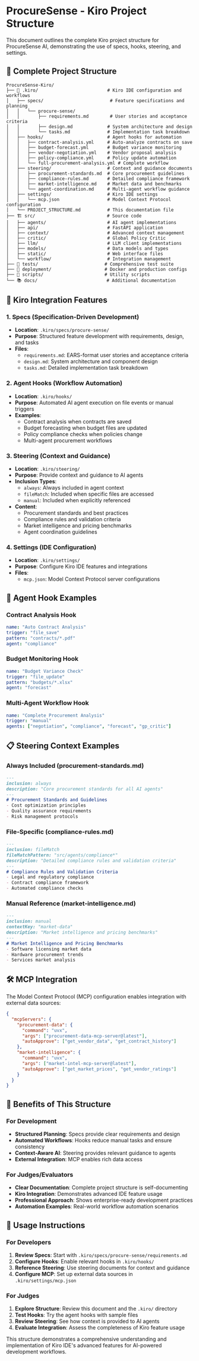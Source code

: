 # ProcureSense - Kiro Project Structure

This document outlines the complete Kiro project structure for ProcureSense AI, demonstrating the use of specs, hooks, steering, and settings.

## 📁 Complete Project Structure

```
ProcureSense-Kiro/
├── 🤖 .kiro/                          # Kiro IDE configuration and workflows
│   ├── specs/                         # Feature specifications and planning
│   │   └── procure-sense/
│   │       ├── requirements.md        # User stories and acceptance criteria
│   │       ├── design.md             # System architecture and design
│   │       └── tasks.md              # Implementation task breakdown
│   ├── hooks/                        # Agent hooks for automation
│   │   ├── contract-analysis.yml     # Auto-analyze contracts on save
│   │   ├── budget-forecast.yml       # Budget variance monitoring
│   │   ├── vendor-negotiation.yml    # Vendor proposal analysis
│   │   ├── policy-compliance.yml     # Policy update automation
│   │   └── full-procurement-analysis.yml # Complete workflow
│   ├── steering/                     # Context and guidance documents
│   │   ├── procurement-standards.md  # Core procurement guidelines
│   │   ├── compliance-rules.md       # Detailed compliance framework
│   │   ├── market-intelligence.md    # Market data and benchmarks
│   │   └── agent-coordination.md     # Multi-agent workflow guidance
│   ├── settings/                     # Kiro IDE settings
│   │   └── mcp.json                  # Model Context Protocol configuration
│   └── PROJECT_STRUCTURE.md          # This documentation file
├── 🏗️ src/                           # Source code
│   ├── agents/                       # AI agent implementations
│   ├── api/                          # FastAPI application
│   ├── context/                      # Advanced context management
│   ├── critic/                       # Global Policy Critic
│   ├── llm/                          # LLM client implementations
│   ├── models/                       # Data models and types
│   ├── static/                       # Web interface files
│   └── workflow/                     # Integration management
├── 🧪 tests/                         # Comprehensive test suite
├── 🚀 deployment/                    # Docker and production configs
├── 📜 scripts/                       # Utility scripts
└── 📚 docs/                          # Additional documentation
```

## 🎯 Kiro Integration Features

### 1. Specs (Specification-Driven Development)
- **Location**: `.kiro/specs/procure-sense/`
- **Purpose**: Structured feature development with requirements, design, and tasks
- **Files**:
  - `requirements.md`: EARS-format user stories and acceptance criteria
  - `design.md`: System architecture and component design
  - `tasks.md`: Detailed implementation task breakdown

### 2. Agent Hooks (Workflow Automation)
- **Location**: `.kiro/hooks/`
- **Purpose**: Automated AI agent execution on file events or manual triggers
- **Examples**:
  - Contract analysis when contracts are saved
  - Budget forecasting when budget files are updated
  - Policy compliance checks when policies change
  - Multi-agent procurement workflows

### 3. Steering (Context and Guidance)
- **Location**: `.kiro/steering/`
- **Purpose**: Provide context and guidance to AI agents
- **Inclusion Types**:
  - `always`: Always included in agent context
  - `fileMatch`: Included when specific files are accessed
  - `manual`: Included when explicitly referenced
- **Content**:
  - Procurement standards and best practices
  - Compliance rules and validation criteria
  - Market intelligence and pricing benchmarks
  - Agent coordination guidelines

### 4. Settings (IDE Configuration)
- **Location**: `.kiro/settings/`
- **Purpose**: Configure Kiro IDE features and integrations
- **Files**:
  - `mcp.json`: Model Context Protocol server configurations

## 🔗 Agent Hook Examples

### Contract Analysis Hook
```yaml
name: "Auto Contract Analysis"
trigger: "file_save"
pattern: "contracts/*.pdf"
agent: "compliance"
```

### Budget Monitoring Hook
```yaml
name: "Budget Variance Check"
trigger: "file_update"
pattern: "budgets/*.xlsx"
agent: "forecast"
```

### Multi-Agent Workflow Hook
```yaml
name: "Complete Procurement Analysis"
trigger: "manual"
agents: ["negotiation", "compliance", "forecast", "gp_critic"]
```

## 📋 Steering Context Examples

### Always Included (procurement-standards.md)
```markdown
---
inclusion: always
description: "Core procurement standards for all AI agents"
---
# Procurement Standards and Guidelines
- Cost optimization principles
- Quality assurance requirements
- Risk management protocols
```

### File-Specific (compliance-rules.md)
```markdown
---
inclusion: fileMatch
fileMatchPattern: "src/agents/compliance*"
description: "Detailed compliance rules and validation criteria"
---
# Compliance Rules and Validation Criteria
- Legal and regulatory compliance
- Contract compliance framework
- Automated compliance checks
```

### Manual Reference (market-intelligence.md)
```markdown
---
inclusion: manual
contextKey: "market-data"
description: "Market intelligence and pricing benchmarks"
---
# Market Intelligence and Pricing Benchmarks
- Software licensing market data
- Hardware procurement trends
- Services market analysis
```

## 🛠️ MCP Integration

The Model Context Protocol (MCP) configuration enables integration with external data sources:

```json
{
  "mcpServers": {
    "procurement-data": {
      "command": "uvx",
      "args": ["procurement-data-mcp-server@latest"],
      "autoApprove": ["get_vendor_data", "get_contract_history"]
    },
    "market-intelligence": {
      "command": "uvx",
      "args": ["market-intel-mcp-server@latest"],
      "autoApprove": ["get_market_prices", "get_vendor_ratings"]
    }
  }
}
```

## 🎯 Benefits of This Structure

### For Development
- **Structured Planning**: Specs provide clear requirements and design
- **Automated Workflows**: Hooks reduce manual tasks and ensure consistency
- **Context-Aware AI**: Steering provides relevant guidance to agents
- **External Integration**: MCP enables rich data access

### For Judges/Evaluators
- **Clear Documentation**: Complete project structure is self-documenting
- **Kiro Integration**: Demonstrates advanced IDE feature usage
- **Professional Approach**: Shows enterprise-ready development practices
- **Automation Examples**: Real-world workflow automation scenarios

## 🚀 Usage Instructions

### For Developers
1. **Review Specs**: Start with `.kiro/specs/procure-sense/requirements.md`
2. **Configure Hooks**: Enable relevant hooks in `.kiro/hooks/`
3. **Reference Steering**: Use steering documents for context and guidance
4. **Configure MCP**: Set up external data sources in `.kiro/settings/mcp.json`

### For Judges
1. **Explore Structure**: Review this document and the `.kiro/` directory
2. **Test Hooks**: Try the agent hooks with sample files
3. **Review Steering**: See how context is provided to AI agents
4. **Evaluate Integration**: Assess the completeness of Kiro feature usage

This structure demonstrates a comprehensive understanding and implementation of Kiro IDE's advanced features for AI-powered development workflows.